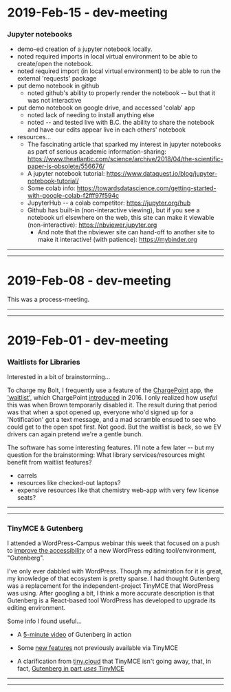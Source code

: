 2019-Feb-15 - dev-meeting
=========================

### Jupyter notebooks

- demo-ed creation of a jupyter notebook locally.
- noted required imports in local virtual environment to be able to create/open the notebook.
- noted required import (in local virtual environment) to be able to run the external 'requests' package
- put demo notebook in github
    - noted github's ability to properly render the notebook -- but that it was not interactive
- put demo notebook on google drive, and accessed 'colab' app
    - noted lack of needing to install anything else
    - noted -- and tested live with B.C. the ability to share the notebook and have our edits appear live in each others' notebook
- resources...
    - The fascinating article that sparked my interest in jupyter notebooks as part of serious academic information-sharing: https://www.theatlantic.com/science/archive/2018/04/the-scientific-paper-is-obsolete/556676/
    - A jupyter notebook tutorial: https://www.dataquest.io/blog/jupyter-notebook-tutorial/
    - Some colab info: https://towardsdatascience.com/getting-started-with-google-colab-f2fff97f594c
    - JupyterHub -- a colab competitor: https://jupyter.org/hub
    - Github has built-in (non-interactive viewing), but if you see a notebook url elsewhere on the web, this site can make it viewable (non-interactive): https://nbviewer.jupyter.org
        - And note that the nbviewer site can hand-off to another site to make it interactive! (with patience): https://mybinder.org


---

---


2019-Feb-08 - dev-meeting
=========================

This was a process-meeting.

---

---


2019-Feb-01 - dev-meeting
=========================

### Waitlists for Libraries

Interested in a bit of brainstorming...

To charge my Bolt, I frequently use a feature of the [ChargePoint](https://www.chargepoint.com) app, the ['waitlist'](https://www.chargepoint.com/drivers/waitlist-faq/), which ChargePoint [introduced](https://www.chargepoint.com/about/news/electric-vehicle-drivers-enjoy-charging-first-come-first-served-basis-chargepoints-new/) in 2016. I only realized how _useful_ this was when Brown temporarily disabled it. The result during that period was that when a spot opened up, everyone who'd signed up for a 'Notification' got a text message, and a mad scramble ensued to see who could get to the open spot first. Not good. But the waitlist is back, so we EV drivers can again pretend we're a gentle bunch.

The software has some interesting features. I'll note a few later -- but my question for the brainstorming: What library services/resources might benefit from waitlist features?

- carrels
- resources like checked-out laptops?
- expensive resources like that chemistry web-app with very few license seats?

---

---


### TinyMCE & Gutenberg

I attended a WordPress-Campus webinar this week that focused on a push to [improve the accessibility](https://wpcampus.org/2019/01/gutenberg-audit-vendor/) of a new WordPress editing tool/environment, "Gutenberg".

I've only ever dabbled with WordPress. Though my admiration for it is great, my knowledge of that ecosystem is pretty sparse. I had thought Gutenberg was a replacement for the independent-project TinyMCE that WordPress was using. After googling a bit, I think a more accurate description is that Gutenberg is a React-based tool WordPress has developed to upgrade its editing environment.

Some info I found useful...

- A [5-minute video](https://www.youtube.com/watch?v=uzxfBbkmDmM) of Gutenberg in action

- Some [new features](https://hookagency.com/tinymce-vs-gutenberg/) not previously available via TinyMCE

- A clarification from [tiny.cloud](https://www.tiny.cloud) that TinyMCE isn't going away, that, in fact, [Gutenberg in part _uses_ TinyMCE](https://go.tiny.cloud/blog/gutenberg-tinymce-faq/)

---

---
